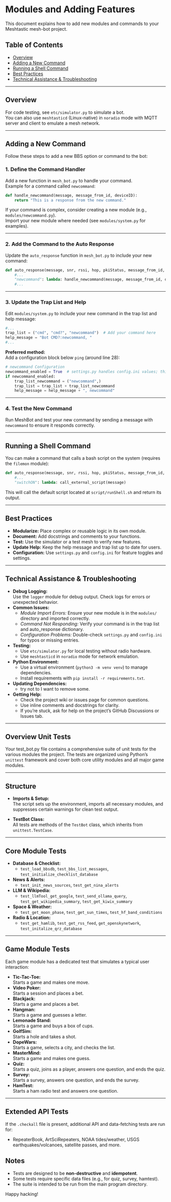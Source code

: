 # Modules and Adding Features

This document explains how to add new modules and commands to your Meshtastic mesh-bot project.

## Table of Contents

- [Overview](#overview)
- [Adding a New Command](#adding-a-new-command)
- [Running a Shell Command](#running-a-shell-command)
- [Best Practices](#best-practices)
- [Technical Assistance & Troubleshooting](#technical-assistance--troubleshooting)

---

## Overview

For code testing, see `etc/simulator.py` to simulate a bot.  
You can also use `meshtasticd` (Linux-native) in `noradio` mode with MQTT server and client to emulate a mesh network.

---

## Adding a New Command

Follow these steps to add a new BBS option or command to the bot:

### 1. Define the Command Handler

Add a new function in `mesh_bot.py` to handle your command.  
Example for a command called `newcommand`:

```python
def handle_newcommand(message, message_from_id, deviceID):
    return "This is a response from the new command."
```

If your command is complex, consider creating a new module (e.g., `modules/newcommand.py`).  
Import your new module where needed (see `modules/system.py` for examples).

---

### 2. Add the Command to the Auto Response

Update the `auto_response` function in `mesh_bot.py` to include your new command:

```python
def auto_response(message, snr, rssi, hop, pkiStatus, message_from_id, channel_number, deviceID, isDM):
    #...
    "newcommand": lambda: handle_newcommand(message, message_from_id, deviceID),
    #...
```

---

### 3. Update the Trap List and Help

Edit `modules/system.py` to include your new command in the trap list and help message:

```python
#...
trap_list = ("cmd", "cmd?", "newcommand")  # Add your command here
help_message = "Bot CMD?:newcommand, "
#...
```

**Preferred method:**  
Add a configuration block below `ping` (around line 28):

```python
# newcommand Configuration
newcommand_enabled = True  # settings.py handles config.ini values; this is a placeholder
if newcommand_enabled:
    trap_list_newcommand = ("newcommand",)
    trap_list = trap_list + trap_list_newcommand
    help_message = help_message + ", newcommand"
```

---

### 4. Test the New Command

Run MeshBot and test your new command by sending a message with `newcommand` to ensure it responds correctly.

---

## Running a Shell Command

You can make a command that calls a bash script on the system (requires the `filemon` module):

```python
def auto_response(message, snr, rssi, hop, pkiStatus, message_from_id, channel_number, deviceID, isDM):
    #...
    "switchON": lambda: call_external_script(message)
```

This will call the default script located at `script/runShell.sh` and return its output.

---

## Best Practices

- **Modularize:** Place complex or reusable logic in its own module.
- **Document:** Add docstrings and comments to your functions.
- **Test:** Use the simulator or a test mesh to verify new features.
- **Update Help:** Keep the help message and trap list up to date for users.
- **Configuration:** Use `settings.py` and `config.ini` for feature toggles and settings.

---

## Technical Assistance & Troubleshooting

- **Debug Logging:**  
  Use the `logger` module for debug output. Check logs for errors or unexpected behavior.
- **Common Issues:**  
  - *Module Import Errors:* Ensure your new module is in the `modules/` directory and imported correctly.
  - *Command Not Responding:* Verify your command is in the trap list and auto_response dictionary.
  - *Configuration Problems:* Double-check `settings.py` and `config.ini` for typos or missing entries.
- **Testing:**  
  - Use `etc/simulator.py` for local testing without radio hardware.
  - Use `meshtasticd` in `noradio` mode for network emulation.
- **Python Environment:**  
  - Use a virtual environment (`python3 -m venv venv`) to manage dependencies.
  - Install requirements with `pip install -r requirements.txt`.
- **Updating Dependencies:**  
  - try not to I want to remove some.
- **Getting Help:**  
  - Check the project wiki or issues page for common questions.
  - Use inline comments and docstrings for clarity.
  - If you’re stuck, ask for help on the project’s GitHub Discussions or Issues tab.

---


## Overview Unit Tests

Your test_bot.py file contains a comprehensive suite of unit tests for the various modules the project. The tests are organized using Python’s `unittest` framework and cover both core utility modules and all major game modules.

---

## Structure

- **Imports & Setup:**  
  The script sets up the environment, imports all necessary modules, and suppresses certain warnings for clean test output.

- **TestBot Class:**  
  All tests are methods of the `TestBot` class, which inherits from `unittest.TestCase`.

---

## Core Module Tests

- **Database & Checklist:**  
  - `test_load_bbsdb`, `test_bbs_list_messages`, `test_initialize_checklist_database`
- **News & Alerts:**  
  - `test_init_news_sources`, `test_get_nina_alerts`
- **LLM & Wikipedia:**  
  - `test_llmTool_get_google`, `test_send_ollama_query`, `test_get_wikipedia_summary`, `test_get_kiwix_summary`
- **Space & Weather:**  
  - `test_get_moon_phase`, `test_get_sun_times`, `test_hf_band_conditions`
- **Radio & Location:**  
  - `test_get_hamlib`, `test_get_rss_feed`, `get_openskynetwork`, `test_initalize_qrz_database`

---

## Game Module Tests

Each game module has a dedicated test that simulates a typical user interaction:

- **Tic-Tac-Toe:**  
  Starts a game and makes one move.
- **Video Poker:**  
  Starts a session and places a bet.
- **Blackjack:**  
  Starts a game and places a bet.
- **Hangman:**  
  Starts a game and guesses a letter.
- **Lemonade Stand:**  
  Starts a game and buys a box of cups.
- **GolfSim:**  
  Starts a hole and takes a shot.
- **DopeWars:**  
  Starts a game, selects a city, and checks the list.
- **MasterMind:**  
  Starts a game and makes one guess.
- **Quiz:**  
  Starts a quiz, joins as a player, answers one question, and ends the quiz.
- **Survey:**  
  Starts a survey, answers one question, and ends the survey.
- **HamTest:**  
  Starts a ham radio test and answers one question.

---

## Extended API Tests

If the `.checkall` file is present, additional API and data-fetching tests are run for:
- RepeaterBook, ArtSciRepeaters, NOAA tides/weather, USGS earthquakes/volcanoes, satellite passes, and more.

## Notes

- Tests are designed to be **non-destructive** and **idempotent**.
- Some tests require specific data files (e.g., for quiz, survey, hamtest).
- The suite is intended to be run from the main program directory.




Happy hacking!